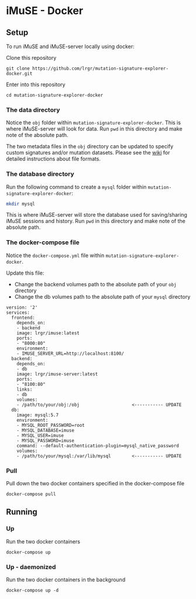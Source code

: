 # iMuSE - Docker

## Setup
To run iMuSE and iMuSE-server locally using docker:

Clone this repository
```
git clone https://github.com/lrgr/mutation-signature-explorer-docker.git
```

Enter into this repository
```
cd mutation-signature-explorer-docker
```

### The data directory
Notice the `obj` folder within `mutation-signature-explorer-docker`.
This is where iMuSE-server will look for data.
Run `pwd` in this directory and make note of the absolute path.

The two metadata files in the `obj` directory can be updated to specify custom signatures and/or mutation datasets. Please see the [wiki](https://github.com/lrgr/mutation-signature-explorer-docker/wiki) for detailed instructions about file formats. 

### The database directory
Run the following command to create a `mysql` folder within `mutation-signature-explorer-docker`:

```sh
mkdir mysql
```

This is where iMuSE-server will store the database used for saving/sharing iMuSE sessions and history.
Run `pwd` in this directory and make note of the absolute path.

### The docker-compose file
Notice the `docker-compose.yml` file within `mutation-signature-explorer-docker`.

Update this file:

- Change the backend volumes path to the absolute path of your `obj` directory
- Change the db volumes path to the absolute path of your `mysql` directory

```
version: '2'
services:
  frontend:
    depends_on:
    - backend
    image: lrgr/imuse:latest
    ports:
    - "8000:80"
    environment:
    - IMUSE_SERVER_URL=http://localhost:8100/
  backend:
    depends_on:
    - db
    image: lrgr/imuse-server:latest
    ports:
    - "8100:80"
    links:
    - db
    volumes:
    - /path/to/your/obj:/obj                    <----------- UPDATE
  db:
    image: mysql:5.7
    environment:
    - MYSQL_ROOT_PASSWORD=root
    - MYSQL_DATABASE=imuse
    - MYSQL_USER=imuse
    - MYSQL_PASSWORD=imuse
    command: --default-authentication-plugin=mysql_native_password
    volumes:
    - /path/to/your/mysql:/var/lib/mysql        <----------- UPDATE
```

### Pull
Pull down the two docker containers specified in the docker-compose file
```
docker-compose pull
```


## Running

### Up
Run the two docker containers
```
docker-compose up
```

### Up - daemonized
Run the two docker containers in the background
```
docker-compose up -d
```
